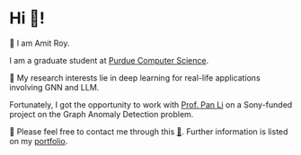 
# Hi 👋! 
🌱 I am Amit Roy. 

I am a graduate student at [Purdue Computer Science](https://www.cs.purdue.edu/). 

🧐 My research interests lie in deep learning for real-life applications involving GNN and LLM.

Fortunately, I got the opportunity to work with [Prof. Pan Li](https://sites.google.com/view/panli-purdue/home) on a Sony-funded project on the Graph Anomaly Detection problem.

🌟 Please feel free to contact me through this [📧](mailto:roy206@purdue.edu). Further information is listed on my [portfolio](https://amitroy7781.github.io/). 

